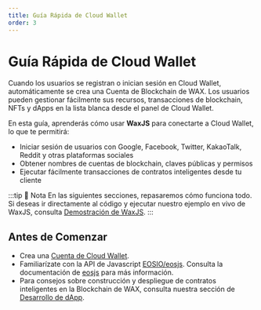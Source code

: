 ```yaml
---
title: Guía Rápida de Cloud Wallet
order: 3
---
```


# Guía Rápida de Cloud Wallet

Cuando los usuarios se registran o inician sesión en Cloud Wallet, automáticamente se crea una Cuenta de Blockchain de WAX. Los usuarios pueden gestionar fácilmente sus recursos, transacciones de blockchain, NFTs y dApps en la lista blanca desde el panel de Cloud Wallet.

En esta guía, aprenderás cómo usar **WaxJS** para conectarte a Cloud Wallet, lo que te permitirá:

* Iniciar sesión de usuarios con Google, Facebook, Twitter, KakaoTalk, Reddit y otras plataformas sociales
* Obtener nombres de cuentas de blockchain, claves públicas y permisos
* Ejecutar fácilmente transacciones de contratos inteligentes desde tu cliente

:::tip 📝 Nota
En las siguientes secciones, repasaremos cómo funciona todo. Si deseas ir directamente al código y ejecutar nuestro ejemplo en vivo de WaxJS, consulta [Demostración de WaxJS](/build/cloud-wallet/waxjs/waxjs_demo).
:::

## Antes de Comenzar

* Crea una [Cuenta de Cloud Wallet](http://all-access.wax.io).
* Familiarízate con la API de Javascript [EOSIO/eosjs](https://github.com/EOSIO/eosjs). Consulta la documentación de [eosjs](https://eosio.github.io/eosjs/latest) para más información.
* Para consejos sobre construcción y despliegue de contratos inteligentes en la Blockchain de WAX, consulta nuestra sección de [Desarrollo de dApp](/build/dapp-development/).
